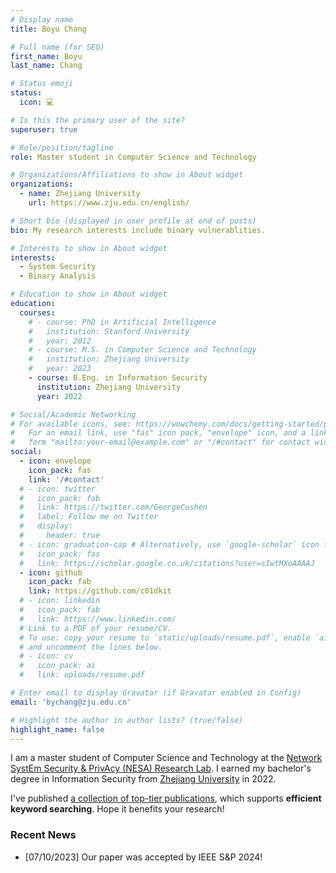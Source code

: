 ```yaml
---
# Display name
title: Boyu Chang

# Full name (for SEO)
first_name: Boyu
last_name: Chang

# Status emoji
status:
  icon: 💻

# Is this the primary user of the site?
superuser: true

# Role/position/tagline
role: Master student in Computer Science and Technology

# Organizations/Affiliations to show in About widget
organizations:
  - name: Zhejiang University
    url: https://www.zju.edu.cn/english/

# Short bio (displayed in user profile at end of posts)
bio: My research interests include binary vulnerablities.

# Interests to show in About widget
interests:
  - System Security
  - Binary Analysis

# Education to show in About widget
education:
  courses:
    # - course: PhD in Artificial Intelligence
    #   institution: Stanford University
    #   year: 2012
    # - course: M.S. in Computer Science and Technology 
    #   institution: Zhejiang University
    #   year: 2023
    - course: B.Eng. in Information Security
      institution: Zhejiang University
      year: 2022

# Social/Academic Networking
# For available icons, see: https://wowchemy.com/docs/getting-started/page-builder/#icons
#   For an email link, use "fas" icon pack, "envelope" icon, and a link in the
#   form "mailto:your-email@example.com" or "/#contact" for contact widget.
social:
  - icon: envelope
    icon_pack: fas
    link: '/#contact'
  # - icon: twitter
  #   icon_pack: fab
  #   link: https://twitter.com/GeorgeCushen
  #   label: Follow me on Twitter
  #   display:
  #     header: true
  # - icon: graduation-cap # Alternatively, use `google-scholar` icon from `ai` icon pack
  #   icon_pack: fas
  #   link: https://scholar.google.co.uk/citations?user=sIwtMXoAAAAJ
  - icon: github
    icon_pack: fab
    link: https://github.com/c01dkit
  # - icon: linkedin
  #   icon_pack: fab
  #   link: https://www.linkedin.com/
  # Link to a PDF of your resume/CV.
  # To use: copy your resume to `static/uploads/resume.pdf`, enable `ai` icons in `params.yaml`,
  # and uncomment the lines below.
  # - icon: cv
  #   icon_pack: ai
  #   link: uploads/resume.pdf

# Enter email to display Gravatar (if Gravatar enabled in Config)
email: 'bychang@zju.edu.cn'

# Highlight the author in author lists? (true/false)
highlight_name: false
---
```


I am a master student of Computer Science and Technology at the [Network SystEm Security & PrivAcy (NESA) Research Lab](https://nesa.zju.edu.cn/). I earned my bachelor&#39;s degree in Information Security from [Zhejiang University](https://www.zju.edu.cn/english/) in 2022.

I&#39;ve published [a collection of top-tier publications](https://sec.c01dkit.com/), which supports **efficient keyword searching**. Hope it benefits your research!

### Recent News
* [07/10/2023] Our paper was accepted by IEEE S&P 2024!